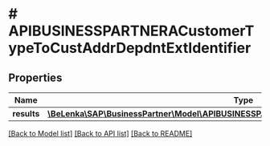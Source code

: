 # # APIBUSINESSPARTNERACustomerTypeToCustAddrDepdntExtIdentifier

## Properties

Name | Type | Description | Notes
------------ | ------------- | ------------- | -------------
**results** | [**\BeLenka\SAP\BusinessPartner\Model\APIBUSINESSPARTNERACustAddrDepdntExtIdentifierType[]**](APIBUSINESSPARTNERACustAddrDepdntExtIdentifierType.md) |  | [optional]

[[Back to Model list]](../../README.md#models) [[Back to API list]](../../README.md#endpoints) [[Back to README]](../../README.md)

